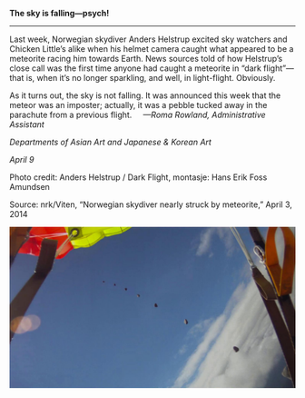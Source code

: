 **The sky is falling—psych!**

****

Last week, Norwegian skydiver Anders Helstrup excited sky watchers and Chicken Little’s alike when his helmet camera caught what appeared to be a meteorite racing him towards Earth. News sources told of how Helstrup’s close call was the first time anyone had caught a meteorite in “dark flight”—that is, when it’s no longer sparkling, and well, in light-flight. Obviously.

As it turns out, the sky is not falling. It was announced this week that the meteor was an imposter; actually, it was a pebble tucked away in the parachute from a previous flight.     *—Roma Rowland, Administrative Assistant*

*Departments of Asian Art and Japanese & Korean Art*

*April 9*

Photo credit: Anders Helstrup / Dark Flight, montasje: Hans Erik Foss Amundsen

Source: nrk/Viten, “Norwegian skydiver nearly struck by meteorite,” April 3, 2014

![](../images/14-04-09_2013.19_meteorite-1.jpeg)
